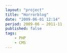 ```yaml
---
layout: "project"
title: "Horrorblog"
date: "2009-06-01 12:14"
period: 2009-06 – 2011-11
published: false
tags:
    - PHP
    - CMS
---
```

<!--

Entwicklung modulares, high-performance Blog-System • Aufbau von Social Media Kanälen
• Redaktionelle Arbeit, Projektmanagement, Pressearbeit • Signi kante Performance-Optimierungen im Frontend-
wie Backend
• Entwicklung einer auf backbone.js und Baker basierenden
mobilen iPad App mit multimedialen Inhalten • Responsive Website für mobile Geräte

-->

